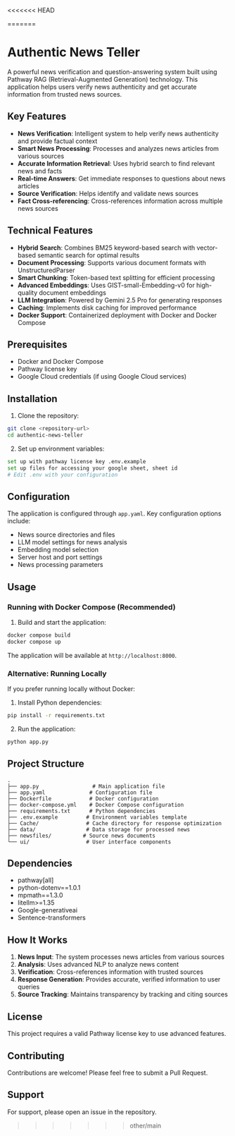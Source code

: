 <<<<<<< HEAD

=======
# Authentic News Teller

A powerful news verification and question-answering system built using Pathway RAG (Retrieval-Augmented Generation) technology. This application helps users verify news authenticity and get accurate information from trusted news sources.

## Key Features

- **News Verification**: Intelligent system to help verify news authenticity and provide factual context
- **Smart News Processing**: Processes and analyzes news articles from various sources
- **Accurate Information Retrieval**: Uses hybrid search to find relevant news and facts
- **Real-time Answers**: Get immediate responses to questions about news articles
- **Source Verification**: Helps identify and validate news sources
- **Fact Cross-referencing**: Cross-references information across multiple news sources

## Technical Features

- **Hybrid Search**: Combines BM25 keyword-based search with vector-based semantic search for optimal results
- **Document Processing**: Supports various document formats with UnstructuredParser
- **Smart Chunking**: Token-based text splitting for efficient processing
- **Advanced Embeddings**: Uses GIST-small-Embedding-v0 for high-quality document embeddings
- **LLM Integration**: Powered by Gemini 2.5 Pro for generating responses
- **Caching**: Implements disk caching for improved performance
- **Docker Support**: Containerized deployment with Docker and Docker Compose

## Prerequisites

- Docker and Docker Compose
- Pathway license key
- Google Cloud credentials (if using Google Cloud services)

## Installation

1. Clone the repository:
```bash
git clone <repository-url>
cd authentic-news-teller
```

2. Set up environment variables:
```bash
set up with pathway license key .env.example
set up files for accessing your google sheet, sheet id
# Edit .env with your configuration
```

## Configuration

The application is configured through `app.yaml`. Key configuration options include:
- News source directories and files
- LLM model settings for news analysis
- Embedding model selection
- Server host and port settings
- News processing parameters

## Usage

### Running with Docker Compose (Recommended)

1. Build and start the application:
```bash
docker compose build
docker compose up
```

The application will be available at `http://localhost:8000`.

### Alternative: Running Locally

If you prefer running locally without Docker:

1. Install Python dependencies:
```bash
pip install -r requirements.txt
```

2. Run the application:
```bash
python app.py
```

## Project Structure

```
.
├── app.py                 # Main application file
├── app.yaml              # Configuration file
├── Dockerfile            # Docker configuration
├── docker-compose.yml    # Docker Compose configuration
├── requirements.txt      # Python dependencies
├── .env.example         # Environment variables template
├── Cache/               # Cache directory for response optimization
├── data/                # Data storage for processed news
├── newsfiles/          # Source news documents
└── ui/                  # User interface components
```

## Dependencies

- pathway[all]
- python-dotenv==1.0.1
- mpmath==1.3.0
- litellm>=1.35
- Google-generativeai
- Sentence-transformers

## How It Works

1. **News Input**: The system processes news articles from various sources
2. **Analysis**: Uses advanced NLP to analyze news content
3. **Verification**: Cross-references information with trusted sources
4. **Response Generation**: Provides accurate, verified information to user queries
5. **Source Tracking**: Maintains transparency by tracking and citing sources

## License

This project requires a valid Pathway license key to use advanced features.

## Contributing

Contributions are welcome! Please feel free to submit a Pull Request.

## Support

For support, please open an issue in the repository. 
>>>>>>> other/main
